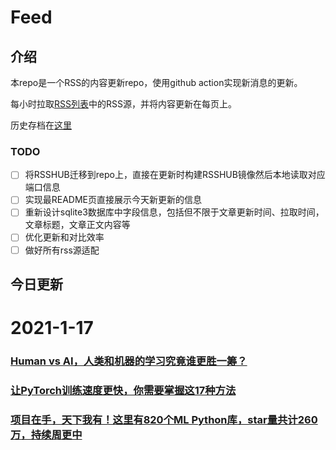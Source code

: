 # Feed

## 介绍

本repo是一个RSS的内容更新repo，使用github action实现新消息的更新。

每小时拉取[RSS列表](./list.txt)中的RSS源，并将内容更新在每页上。

历史存档在[这里](./ARCHIVED.md)

### TODO

- [ ] 将RSSHUB迁移到repo上，直接在更新时构建RSSHUB镜像然后本地读取对应端口信息
- [ ] 实现最README页直接展示今天新更新的信息
- [ ] 重新设计sqlite3数据库中字段信息，包括但不限于文章更新时间、拉取时间，文章标题，文章正文内容等
- [ ] 优化更新和对比效率
- [ ] 做好所有rss源适配

## 今日更新

# 2021-1-17

### [Human vs AI，人类和机器的学习究竟谁更胜一筹？](https://www.jiqizhixin.com/articles/2021-01-17-3)

 

### [让PyTorch训练速度更快，你需要掌握这17种方法](https://www.jiqizhixin.com/articles/2021-01-17-2)

 

### [项目在手，天下我有！这里有820个ML Python库，star量共计260万，持续周更中](https://www.jiqizhixin.com/articles/2021-01-17)

 